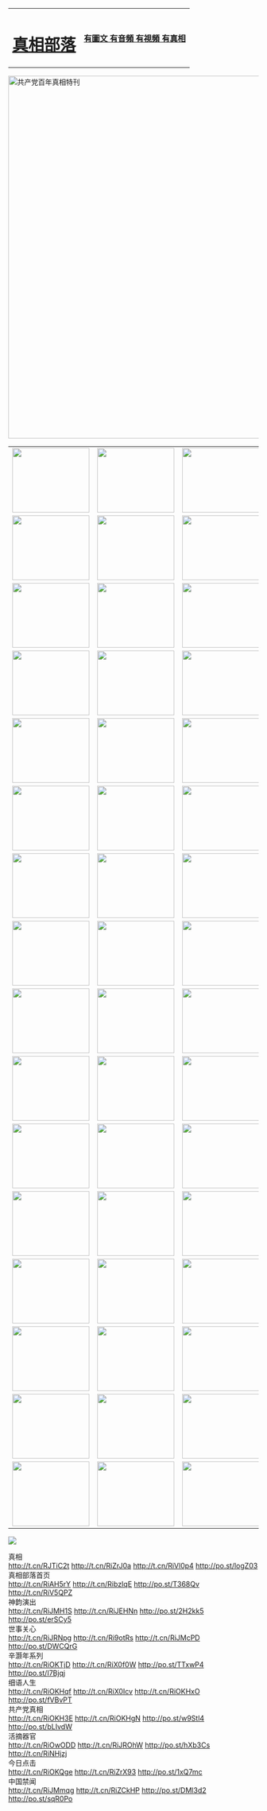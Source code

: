 <table>
<tr>

<td>
	<H1><a href="http://874.gz-associates.com/zx/">真相部落</a></H1>
</td>
<td>
	<H4><a href="http://874.gz-associates.com/zx/">有圖文 有音頻 有視頻 有真相</a></H4>
</td>
</tr>
</table>

 <div ><a href="http://874.gz-associates.com/zx/bngcd/"><img src="http://874.gz-associates.com/zx/bngcd/gcdbnzx.jpg" width="730"  border="0" alt="共产党百年真相特刊"></a></div>

<table>
<tr>
	<td><a href="http://528.natopa.org/xtr/107/"><img  src ="http://528.natopa.org/pic/2017/02/107.jpg" width="155px" height="130px"></a></td>
	<td><a href="http://528.natopa.org/xtr/829/"><img src ="http://528.natopa.org/pic/2017/02/829.jpg" width="155px" height="130px"></a></td>
	<td><a href="http://528.natopa.org/xtr/69/"><img  src ="http://528.natopa.org/pic/2017/02/69.jpg" width="155px" height="130px"></a></td>
	<td><a href="http://528.natopa.org/xtr/99/"><img  src ="http://528.natopa.org/pic/2017/02/99.jpg" width="155px" height="130px"></a></td>
</tr>
<tr>
	<td><a href="http://528.natopa.org/xtr/40/"><img  src ="http://528.natopa.org/pic/2017/02/40.jpg" width="155px" height="130px"></a></td>
	<td><a href="http://528.natopa.org/xtr/20/"><img  src ="http://528.natopa.org/pic/2017/02/20.jpg" width="155px" height="130px"></a></td>
	<td><a href="http://528.natopa.org/xtr/81/"><img  src ="http://528.natopa.org/pic/2017/02/81.jpg" width="155px" height="130px"></a></td>
	<td><a href="http://528.natopa.org/xtr/2/"><img  src ="http://528.natopa.org/pic/2017/02/2.jpg" width="155px" height="130px"></a></td>
</tr>
<tr>
	<td><a href="http://528.natopa.org/xtr/86/"><img  src ="http://528.natopa.org/pic/2017/02/86.jpg" width="155px" height="130px"></a></td>
	<td><a href="http://528.natopa.org/xtr/109/"><img  src ="http://528.natopa.org/pic/2017/02/109.jpg" width="155px" height="130px"></a></td>
	<td><a href="http://528.natopa.org/xtr/1378/"><img  src ="http://528.natopa.org/pic/2017/02/1378.jpg" width="155px" height="130px"></a></td>
	<td><a href="http://528.natopa.org/xtr/57/"><img  src ="http://528.natopa.org/pic/2017/02/57.jpg" width="155px" height="130px"></a></td>
</tr>
<tr>
	<td><a href="http://528.natopa.org/xtr/1219/"><img  src ="http://528.natopa.org/pic/2017/02/1219.jpg" width="155px" height="130px"></a></td>
	<td><a href="http://528.natopa.org/xtr/1220/"><img  src ="http://528.natopa.org/pic/2017/02/1220.jpg" width="155px" height="130px"></a></td>
	<td><a href="http://528.natopa.org/xtr/1221/"><img  src ="http://528.natopa.org/pic/2017/02/1221.jpg" width="155px" height="130px"></a></td>
	<td><a href="http://528.natopa.org/xtr/51/"><img  src ="http://528.natopa.org/pic/2017/02/51.jpg" width="155px" height="130px"></a></td>
</tr>
<tr>
	<td><a href="http://528.natopa.org/xtr/1055/"><img  src ="http://528.natopa.org/pic/2017/02/1055.jpg" width="155px" height="130px"></a></td>
	<td><a href="http://528.natopa.org/xtr/611/"><img  src ="http://528.natopa.org/pic/2017/02/611.jpg" width="155px" height="130px"></a></td>
	<td><a href="http://528.natopa.org/xtr/1121/"><img  src ="http://528.natopa.org/pic/2017/02/1121.jpg" width="155px" height="130px"></a></td>
	<td><a href="http://528.natopa.org/xtr/610/"><img  src ="http://528.natopa.org/pic/2017/02/610.jpg" width="155px" height="130px"></a></td>
</tr>
<tr>
	<td><a href="http://528.natopa.org/xtr/1128/"><img  src ="http://528.natopa.org/pic/2017/02/1128.jpg" width="155px" height="130px"></a></td>
	<td><a href="http://528.natopa.org/xtr/1395/"><img  src ="http://528.natopa.org/pic/2017/02/1406.jpg" width="155px" height="130px"></a></td>
	<td><a href="http://528.natopa.org/xtr/1407/"><img  src ="http://528.natopa.org/pic/2017/02/1407.jpg" width="155px" height="130px"></a></td>
	<td><a href="http://528.natopa.org/xtr/934/"><img  src ="http://528.natopa.org/pic/2017/02/934.jpg" width="155px" height="130px"></a></td>
</tr>
<tr>
	<td><a href="http://528.natopa.org/xtr/641/"><img  src ="http://528.natopa.org/pic/2017/02/641.jpg" width="155px" height="130px"></a></td>
	<td><a href="http://528.natopa.org/xtr/949/"><img  src ="http://528.natopa.org/pic/2017/02/949.jpg" width="155px" height="130px"></a></td>
	<td><a href="http://528.natopa.org/xtr/112/"><img  src ="http://528.natopa.org/pic/2017/02/112.jpg" width="155px" height="130px"></a></td>
	<td><a href="http://528.natopa.org/xtr/812/"><img  src ="http://528.natopa.org/pic/2017/02/812.jpg" width="155px" height="130px"></a></td>
</tr>
<tr>
	<td><a href="http://528.natopa.org/xtr/103/"><img  src ="http://528.natopa.org/pic/2017/02/103.jpg" width="155px" height="130px"></a></td>
	<td><a href="http://528.natopa.org/xtr/3/"><img  src ="http://528.natopa.org/pic/2017/02/3.jpg" width="155px" height="130px"></a></td>
	<td><A href="http://528.natopa.org/mp4/zx/2015/11/Lkmtt.mp4" target="_blank" title="蓮開滿天庭"><img  src="http://528.natopa.org/pic/2015/11/Lkmtt3480_jssor.jpg"  width="155px" height="130px"></A></td>
	<td><A href="http://528.natopa.org/mp4/zx/2015/11/2013513.mp4" target="_blank" title="飛旋的法輪"><img  src="http://528.natopa.org/pic/2015/11/falun480_jssor.jpg"  width="155px" height="130px"></A></td>
</tr>
<tr>
	<td><A href="http://528.natopa.org/mp4/zx/2015/11/NYParade.mp4" target="_blank" title="2004年4月10日法輪功紐約大遊行"><img  src="http://528.natopa.org/pic/2015/11/nyparade480_jssor.jpg"  width="155px" height="130px"></A></td>
	<td><A href="http://528.natopa.org/mp4/news617/2015/05/WEB_s28093.mp4" target="_blank" title="2015年世界法輪大法日特別報導"><img  src="http://528.natopa.org/pic/2015/11/p6752711a666997037_jssor.jpg"  width="155px" height="130px"></A></td>
	<td><A href="http://528.natopa.org/mp4/news829/2015/11/30211_326650.mp4" target="_blank" title="滄州綁架案連審四天 民眾抹淚稱審好人"><img  src="http://528.natopa.org/pic/2015/11/changzhou2480_jssor.jpg"  width="155px" height="130px"></A></td>
	<td><A href="http://528.natopa.org/mp4/mhph/2015/10/changzhou.mp4" target="_blank" title="滄州真相--獅城血淚"><img  src="http://528.natopa.org/pic/2015/11/changzhou480_jssor.jpg"  width="155px" height="130px"></A></td>
</tr>
<tr>
	<td><A href="http://528.natopa.org/mp4/mhjd/mhjd_55.mp4" target="_blank" title="正義律師與無罪辯護"><img  src="http://528.natopa.org/pic/2015/11/wzbh480_jssor.jpg"  width="155px" height="130px"></A></td>
	<td><A href="http://528.natopa.org/mp4/zx/2015/11/layerkcs.mp4" target="_blank" title="中國的良心--高智晟律師"><img  src="http://528.natopa.org/pic/2015/11/layerkcs2480_jssor.jpg"  width="155px" height="130px"></A></td>
	<td><A href="http://528.natopa.org/mp4/mhph/2015/10/szxl.mp4" target="_blank" title="神州血淚--北京、大慶、廣東、哈爾濱"><img  src="http://528.natopa.org/pic/2015/11/szxl480_jssor.jpg"  width="155px" height="130px"></A></td>
	<td><A href="http://528.natopa.org/mp4/zx/2015/11/TangShanFFXS.mp4" target="_blank" title="真相紀錄片：鳳凰新生"><img  src="http://528.natopa.org/pic/2015/11/fhxs2480_jssor.jpg"  width="155px" height="130px"></A></td>
</tr>
<tr>
	<td><A href="http://528.natopa.org/mp4/zx/2015/11/jidong.mp4" target="_blank" title="冀東監獄的罪惡"><img  src="http://528.natopa.org/pic/2015/11/jidong480_jssor.jpg"  width="155px" height="130px"></A></td>
	<td><A href="http://528.natopa.org/mp4/mhph/2015/10/tangshan.mp4" target="_blank" title="鳳凰血淚"><img  src="http://528.natopa.org/pic/2015/11/tangshan480_jssor.jpg"  width="155px" height="130px"></A>
					</div></td>
	<td>	<A href="http://528.natopa.org/mp4/mhph/2015/10/zfxtzxl.mp4" target="_blank" title="政法系統罪行錄--唐山篇"><img  src="http://528.natopa.org/pic/2015/11/zfxtzxl480_jssor.jpg"  width="155px" height="130px"></A></td>
	<td><A href="http://528.natopa.org/mp4/mhph/2015/10/QDBG.mp4" target="_blank" title="青島悲歌"><img  src="http://528.natopa.org/pic/2015/10/qdbg2480_jssor.jpg"  width="155px" height="130px"></A></td>
</tr>
<tr>
	<td><A href="http://528.natopa.org/mp4/mhph/2015/10/huludao.mp4" target="_blank" title="葫蘆島永恆的見證"><img  src="http://528.natopa.org/pic/2015/10/huludao480_jssor.jpg"  width="155px" height="130px"></A></td>
	<td><A href="http://528.natopa.org/mp4/mhph/2015/10/qbzx.mp4" target="_blank" title="湖畔泉邊聽真相-濟南泉城的傳奇"><img  src="http://528.natopa.org/pic/2015/10/hupan480_jssor.jpg"  width="155px" height="130px"></A></td>
	<td><A href="http://528.natopa.org/mp4/mhph/2015/10/baoding_dvd_v2.mp4" target="_blank" title="燕趙悲歌"><img  src="http://528.natopa.org/pic/2015/10/yzbg480_jssor.jpg"  width="155px" height="130px"></A></td>
	<td><A href="http://528.natopa.org/mp4/zx/2015/11/meihuashi_complete_ED2.0.mp4" target="_blank" title="梅花詩完整版"><img  src="http://528.natopa.org/pic/2015/11/mhs480_jssor.jpg"  width="155px" height="130px"></A></td>
</tr>
<tr>
	<td><A href="http://528.natopa.org/mp4/zx/2015/11/fengbei512k.mp4" target="_blank" title="豐碑"><img  src="http://528.natopa.org/pic/2015/11/fongbei480_jssor.jpg"  width="155px" height="130px"></A></td>
	<td><A href="http://528.natopa.org/mp4/zx/2015/11/fytdxComplete.mp4" target="_blank" title="風雨天地行全集"><img  src="http://528.natopa.org/pic/2015/11/fytdxWhite480_jssor.jpg"  width="155px" height="130px"></A></td>
	<td><A href="http://528.natopa.org/mp4/zx/2015/11/JianZheng.mp4" target="_blank" title="見證"><img  src="http://528.natopa.org/pic/2015/11/witness480_jssor.jpg"  width="155px" height="130px"></A></td>
	<td><A href="http://528.natopa.org/mp4/mhph/2015/10/hcym.mp4" target="_blank" title="紅朝陰謀"><img  src="http://528.natopa.org/pic/2015/10/hcym480_jssor.jpg"  width="155px" height="130px"></A></td>
</tr>
<tr>
	<td><A href="http://528.natopa.org/mp4/zx/2015/11/zfzxPalV3.mp4" target="_blank" title="是自焚還是騙局"><img  src="http://528.natopa.org/pic/2015/11/zfzx4805_jssor.jpg"  width="155px" height="130px"></A></td>
	<td><A href="http://528.natopa.org/mp4/zx/2015/11/lsdspMsyTd.mp4" target="_blank" title="歷史的審判"><img  src="http://528.natopa.org/pic/2015/11/lsdsp480_jssor.jpg"  width="155px" height="130px"></A></td>
	<td><A href="http://528.natopa.org/mp4/news886/2015/11/concat886.mp4" target="_blank" title="一周全球控告江澤民"><img  src="http://528.natopa.org/pic/2015/11/news886480_jssor.jpg"  width="155px" height="130px"></A></td>
	<td><A href="http://528.natopa.org/mp4/news1378/2014/08/CQSD_s0_e4_v2_i0-CQSD_4-video.mp4" target="_blank" title="歐洲的抉擇"><img  src="http://528.natopa.org/pic/2015/11/p5143421a564166643-ss_jssor.jpg"  width="155px" height="130px"></A></td>
</tr>
<tr>
	<td><A href="http://528.natopa.org/mp4/zx/2015/11/hk20150720parade.mp4" target="_blank" title="港法輪功反迫害大遊行 大陸遊客震撼"><img  src="http://528.natopa.org/pic/2015/11/281098-ss_jssor.jpg"  width="155px" height="130px"></A></td>
	<td><A href="http://528.natopa.org/mp4/zx/2015/11/20150720hkParade512k.mp4" target="_blank" title="香港法輪功720遊行聲援訴江潮"><img  src="http://528.natopa.org/pic/2015/11/2015720parade480_jssor.jpg"  width="155px" height="130px"></A></td>
	<td><A href="http://528.natopa.org/mp4/zx/2015/11/hktdc512.mp4" target="_blank" title="香港退黨潮"><img  src="http://528.natopa.org/pic/2015/11/hktdc480_jssor.jpg"  width="155px" height="130px"></A></td>
	<td><A href="http://528.natopa.org/mp4/news413/2015/11/concat413.mp4" target="_blank" title="本月退黨精選"><img  src="http://528.natopa.org/pic/2015/11/tuidang480_jssor.jpg"  width="155px" height="130px"></A></td>
</tr>
<tr>
	<td><A href="http://528.natopa.org/mp4/news823/2015/11/TSZG_British_1_QA_A_TSZG-61-1_XinHaoNianZuoZh_P617180.mp4" target="_blank" title="辛灝年：紀念《九評共產黨》發表十週年演講"><img  src="http://528.natopa.org/pic/2015/11/xhn9p10480_jssor.jpg"  width="155px" height="130px"></A></td>
	<td><A href="http://528.natopa.org/mp4/news57/2015/11/JPGCD8.mp4" target="_blank" title="【九評之八】評中國共產黨的邪教本質"><img  src="http://528.natopa.org/pic/2015/11/9pkcd8p480_jssor.jpg"  width="155px" height="130px"></A></td>
	<td><A href="http://528.natopa.org/mp4/other/kao.Chih.Sheng_story.mp4"  target="_blank" title="超越恐懼:高智晟的故事"				style="font-size:20px;"><img src="http://528.natopa.org/pic/2016/12/GZS201408070902.jpg"  width="155px" height="130px">
						</A></td>
	<td><A href="http://528.natopa.org/mp4/zx/2016/11/oh10yearsInv.mp4"  target="_blank" title="紀錄片《活摘 十年調查》完整版" style="font-size:20px;"><img src="http://528.natopa.org/pic/2016/11/10yearsOHinv.jpg"  width="155px" height="130px">
						</A></td>
</tr>
</table>











<a href="https://git.io/222"><img src="kcsOH10artJudge.jpg"></a>


<div class="linkbox"><div class="title">真相<div id="url">  <a href="http://t.cn/RJTiC2t" target=_blank>http://t.cn/RJTiC2t</a>    <a href="http://t.cn/RiZrJ0a" target=_blank>http://t.cn/RiZrJ0a</a>    <a href="http://t.cn/RiVl0p4" target=_blank>http://t.cn/RiVl0p4</a>    <a href="http://po.st/logZ03" target=_blank>http://po.st/logZ03</a>  </div></div><div class="title">真相部落首页<div id="url">  <a href="http://t.cn/RiAH5rY" target=_blank>http://t.cn/RiAH5rY</a>    <a href="http://t.cn/RibzIqE" target=_blank>http://t.cn/RibzIqE</a>    <a href="http://po.st/T368Qv" target=_blank>http://po.st/T368Qv</a>    <a href="http://t.cn/RiV5QPZ" target=_blank>http://t.cn/RiV5QPZ</a>  </div></div><div class="title">神韵演出<div id="url">  <a href="http://t.cn/RiJMH1S" target=_blank>http://t.cn/RiJMH1S</a>    <a href="http://t.cn/RiJEHNn" target=_blank>http://t.cn/RiJEHNn</a>    <a href="http://po.st/2H2kk5" target=_blank>http://po.st/2H2kk5</a>    <a href="http://po.st/erSCy5" target=_blank>http://po.st/erSCy5</a>  </div></div><div class="title">世事关心<div id="url">  <a href="http://t.cn/RiJRNpg" target=_blank>http://t.cn/RiJRNpg</a>    <a href="http://t.cn/Ri9otRs" target=_blank>http://t.cn/Ri9otRs</a>    <a href="http://t.cn/RiJMcPD" target=_blank>http://t.cn/RiJMcPD</a>    <a href="http://po.st/DWCQrG" target=_blank>http://po.st/DWCQrG</a>  </div></div><div class="title">辛灏年系列<div id="url">  <a href="http://t.cn/RiOKTjD" target=_blank>http://t.cn/RiOKTjD</a>    <a href="http://t.cn/RiX0f0W" target=_blank>http://t.cn/RiX0f0W</a>    <a href="http://po.st/TTxwP4" target=_blank>http://po.st/TTxwP4</a>    <a href="http://po.st/I7Bjqj" target=_blank>http://po.st/I7Bjqj</a>  </div></div><div class="title">细语人生<div id="url">  <a href="http://t.cn/RiOKHqf" target=_blank>http://t.cn/RiOKHqf</a>    <a href="http://t.cn/RiX0Icv" target=_blank>http://t.cn/RiX0Icv</a>    <a href="http://t.cn/RiOKHxO" target=_blank>http://t.cn/RiOKHxO</a>    <a href="http://po.st/fVBvPT" target=_blank>http://po.st/fVBvPT</a>  </div></div><div class="title">共产党真相<div id="url">  <a href="http://t.cn/RiOKH3E" target=_blank>http://t.cn/RiOKH3E</a>    <a href="http://t.cn/RiOKHgN" target=_blank>http://t.cn/RiOKHgN</a>    <a href="http://po.st/w9Stl4" target=_blank>http://po.st/w9Stl4</a>    <a href="http://po.st/bLIvdW" target=_blank>http://po.st/bLIvdW</a>  </div></div><div class="title">活摘器官<div id="url">  <a href="http://t.cn/RiOwODD" target=_blank>http://t.cn/RiOwODD</a>    <a href="http://t.cn/RiJROhW" target=_blank>http://t.cn/RiJROhW</a>    <a href="http://po.st/hXb3Cs" target=_blank>http://po.st/hXb3Cs</a>    <a href="http://t.cn/RiNHjzj" target=_blank>http://t.cn/RiNHjzj</a>  </div></div><div class="title">今日点击<div id="url">  <a href="http://t.cn/RiOKQge" target=_blank>http://t.cn/RiOKQge</a>    <a href="http://t.cn/RiZrX93" target=_blank>http://t.cn/RiZrX93</a>    <a href="" target=_blank></a>    <a href="http://po.st/1xQ7mc" target=_blank>http://po.st/1xQ7mc</a>  </div></div><div class="title">中国禁闻<div id="url">  <a href="http://t.cn/RiJMmqg" target=_blank>http://t.cn/RiJMmqg</a>    <a href="http://t.cn/RiZCkHP" target=_blank>http://t.cn/RiZCkHP</a>    <a href="http://po.st/DMl3d2" target=_blank>http://po.st/DMl3d2</a>    <a href="http://po.st/sqR0Po" target=_blank>http://po.st/sqR0Po</a>  </div></div></div>
